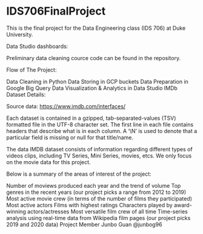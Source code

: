 # IDS706FinalProject

This is the final project for the Data Engineering class (IDS 706) at Duke University.

Data Studio dashboards:

Preliminary data cleaning cource code can be found in the repository.

Flow of The Project:

Data Cleaning in Python
Data Storing in GCP buckets
Data Preparation in Google Big Query
Data Visualization & Analytics in Data Studio
IMDb Dataset Details:

Source data: https://www.imdb.com/interfaces/

Each dataset is contained in a gzipped, tab-separated-values (TSV) formatted file in the UTF-8 character set. The first line in each file contains headers that describe what is in each column. A ‘\N’ is used to denote that a particular field is missing or null for that title/name.

The data IMDB dataset consists of information regarding different types of videos clips, including TV Series, Mini Series, movies, etcs. We only focus on the movie data for this project.

Below is a summary of the areas of interest of the project:

Number of moviews produced each year and the trend of volume
Top genres in the recent years (our project picks a range from 2012 to 2019)
Most active movie crew (in terms of the number of films they participated)
Most active actors
Films with highest ratings
Characters played by award-winning actors/actresses
Most versatile film crew of all time
Time-series analysis using real-time data from Wikipedia film pages (our project picks 2019 and 2020 data)
Project Member
Junbo Guan @junbog96
